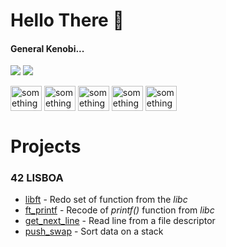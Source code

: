 # Hello There 👋 

<h4>General Kenobi...</h4>

<a href="https://www.linkedin.com/in/guilherme-pinto-6575841b9/"><img src="https://img.shields.io/badge/LinkedIn-0077B5?style=for-the-badge&logo=linkedin&logoColor=white"/></a>
<a href="https://www.instagram.com/gsilvaepinto/"><img src="https://img.shields.io/badge/Instagram-E4405F?style=for-the-badge&logo=instagram&logoColor=white"/></a>

<div style="display: inline-block;">
  <img align="center" alt="something" width="50" height="40" src="https://cdn.jsdelivr.net/gh/devicons/devicon/icons/html5/html5-original.svg" />
  <img align="center" alt="something" width="50" height="40" src="https://cdn.jsdelivr.net/gh/devicons/devicon/icons/css3/css3-original.svg" />   
  <img align="center" alt="something" width="50" height="40" src="https://cdn.jsdelivr.net/gh/devicons/devicon/icons/javascript/javascript-original.svg" />
  <img align="center" alt="something" width="50" height="40" src="https://cdn.jsdelivr.net/gh/devicons/devicon/icons/bootstrap/bootstrap-original.svg" />
  <img align="center" alt="something" width="50" height="40" src="https://cdn.jsdelivr.net/gh/devicons/devicon/icons/c/c-original.svg" />
</div>



          
          
          

# Projects 

<h3>42 LISBOA</h3>
<ul>
  <li><a href="https://github.com/gsilvaepinto/libft">libft</a> - Redo set of function from the <i>libc</i></li>
  <li><a href="#">ft_printf</a> - Recode of <i>printf()</i> function from <i>libc</i></li>
  <li><a href="#">get_next_line</a> - Read line from a file descriptor</li>
  <li><a href="#">push_swap</a> - Sort data on a stack</li>
</ul>


<!--
**gsilvaepinto/gsilvaepinto** is a ✨ _special_ ✨ repository because its `README.md` (this file) appears on your GitHub profile.

Here are some ideas to get you started:

- 🔭 I’m currently working on ...
- 🌱 I’m currently learning ...
- 👯 I’m looking to collaborate on ...
- 🤔 I’m looking for help with ...
- 💬 Ask me about ...
- 📫 How to reach me: ...
- 😄 Pronouns: ...
- ⚡ Fun fact: ...
-->

